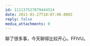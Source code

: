 ```yaml
---
id: 111137527879444314
date: 2011-01-27T18:07:00.000Z
reply: false
media_attachments: 0
---
```


聊了很多事，今天聊得比较开心。FFIVU。 ​​​​

